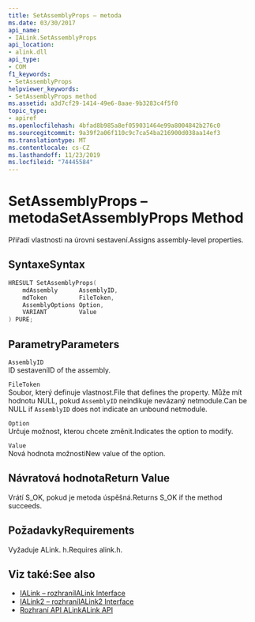 ```yaml
---
title: SetAssemblyProps – metoda
ms.date: 03/30/2017
api_name:
- IALink.SetAssemblyProps
api_location:
- alink.dll
api_type:
- COM
f1_keywords:
- SetAssemblyProps
helpviewer_keywords:
- SetAssemblyProps method
ms.assetid: a3d7cf29-1414-49e6-8aae-9b3283c4f5f0
topic_type:
- apiref
ms.openlocfilehash: 4bfad8b985a8ef059031464e99a8004842b276c0
ms.sourcegitcommit: 9a39f2a06f110c9c7ca54ba216900d038aa14ef3
ms.translationtype: MT
ms.contentlocale: cs-CZ
ms.lasthandoff: 11/23/2019
ms.locfileid: "74445584"
---
```

# <a name="setassemblyprops-method"></a><span data-ttu-id="738a1-102">SetAssemblyProps – metoda</span><span class="sxs-lookup"><span data-stu-id="738a1-102">SetAssemblyProps Method</span></span>
<span data-ttu-id="738a1-103">Přiřadí vlastnosti na úrovni sestavení.</span><span class="sxs-lookup"><span data-stu-id="738a1-103">Assigns assembly-level properties.</span></span>  
  
## <a name="syntax"></a><span data-ttu-id="738a1-104">Syntaxe</span><span class="sxs-lookup"><span data-stu-id="738a1-104">Syntax</span></span>  
  
```cpp  
HRESULT SetAssemblyProps(  
    mdAssembly      AssemblyID,  
    mdToken         FileToken,  
    AssemblyOptions Option,  
    VARIANT         Value  
) PURE;  
```  
  
## <a name="parameters"></a><span data-ttu-id="738a1-105">Parametry</span><span class="sxs-lookup"><span data-stu-id="738a1-105">Parameters</span></span>  
 `AssemblyID`  
 <span data-ttu-id="738a1-106">ID sestavení</span><span class="sxs-lookup"><span data-stu-id="738a1-106">ID of the assembly.</span></span>  
  
 `FileToken`  
 <span data-ttu-id="738a1-107">Soubor, který definuje vlastnost.</span><span class="sxs-lookup"><span data-stu-id="738a1-107">File that defines the property.</span></span> <span data-ttu-id="738a1-108">Může mít hodnotu NULL, pokud `AssemblyID` neindikuje nevázaný netmodule.</span><span class="sxs-lookup"><span data-stu-id="738a1-108">Can be NULL if `AssemblyID` does not indicate an unbound netmodule.</span></span>  
  
 `Option`  
 <span data-ttu-id="738a1-109">Určuje možnost, kterou chcete změnit.</span><span class="sxs-lookup"><span data-stu-id="738a1-109">Indicates the option to modify.</span></span>  
  
 `Value`  
 <span data-ttu-id="738a1-110">Nová hodnota možnosti</span><span class="sxs-lookup"><span data-stu-id="738a1-110">New value of the option.</span></span>  
  
## <a name="return-value"></a><span data-ttu-id="738a1-111">Návratová hodnota</span><span class="sxs-lookup"><span data-stu-id="738a1-111">Return Value</span></span>  
 <span data-ttu-id="738a1-112">Vrátí S_OK, pokud je metoda úspěšná.</span><span class="sxs-lookup"><span data-stu-id="738a1-112">Returns S_OK if the method succeeds.</span></span>  
  
## <a name="requirements"></a><span data-ttu-id="738a1-113">Požadavky</span><span class="sxs-lookup"><span data-stu-id="738a1-113">Requirements</span></span>  
 <span data-ttu-id="738a1-114">Vyžaduje ALink. h.</span><span class="sxs-lookup"><span data-stu-id="738a1-114">Requires alink.h.</span></span>  
  
## <a name="see-also"></a><span data-ttu-id="738a1-115">Viz také:</span><span class="sxs-lookup"><span data-stu-id="738a1-115">See also</span></span>

- [<span data-ttu-id="738a1-116">IALink – rozhraní</span><span class="sxs-lookup"><span data-stu-id="738a1-116">IALink Interface</span></span>](ialink-interface.md)
- [<span data-ttu-id="738a1-117">IALink2 – rozhraní</span><span class="sxs-lookup"><span data-stu-id="738a1-117">IALink2 Interface</span></span>](ialink2-interface.md)
- [<span data-ttu-id="738a1-118">Rozhraní API ALink</span><span class="sxs-lookup"><span data-stu-id="738a1-118">ALink API</span></span>](index.md)
